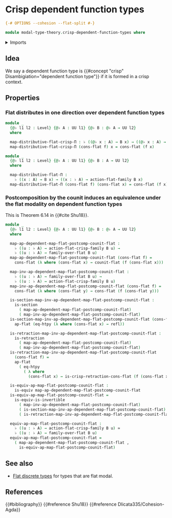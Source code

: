 # Crisp dependent function types

```agda
{-# OPTIONS --cohesion --flat-split #-}

module modal-type-theory.crisp-dependent-function-types where
```

<details><summary>Imports</summary>

```agda
open import foundation.action-on-identifications-functions
open import foundation.dependent-pair-types
open import foundation.equivalences
open import foundation.function-extensionality
open import foundation.function-types
open import foundation.homotopies
open import foundation.identity-types
open import foundation.postcomposition-dependent-functions
open import foundation.postcomposition-functions
open import foundation.retractions
open import foundation.sections
open import foundation.universe-levels

open import modal-type-theory.action-on-identifications-crisp-functions
open import modal-type-theory.action-on-identifications-flat-modality
open import modal-type-theory.crisp-identity-types
open import modal-type-theory.flat-modality
open import modal-type-theory.functoriality-flat-modality
```

</details>

## Idea

We say a dependent function type is
{{#concept "crisp" Disambigiation="dependent function type"}} if it is formed in
a crisp context.

## Properties

### Flat distributes in one direction over dependent function types

```agda
module _
  {@♭ l1 l2 : Level} {@♭ A : UU l1} {@♭ B : @♭ A → UU l2}
  where

  map-distributive-flat-crisp-Π : ♭ ((@♭ x : A) → B x) → ((@♭ x : A) → ♭ (B x))
  map-distributive-flat-crisp-Π (cons-flat f) x = cons-flat (f x)

module _
  {@♭ l1 l2 : Level} {@♭ A : UU l1} {@♭ B : A → UU l2}
  where

  map-distributive-flat-Π :
    ♭ ((x : A) → B x) → ((x : ♭ A) → action-flat-family B x)
  map-distributive-flat-Π (cons-flat f) (cons-flat x) = cons-flat (f x)
```

### Postcomposition by the counit induces an equivalence under the flat modality on dependent function types

This is Theorem 6.14 in {{#cite Shu18}}.

```agda
module _
  {@♭ l1 l2 : Level} {@♭ A : UU l1} {@♭ B : @♭ A → UU l2}
  where

  map-ap-dependent-map-flat-postcomp-counit-flat :
    ♭ ((u : ♭ A) → action-flat-crisp-family B u) →
    ♭ ((u : ♭ A) → family-over-flat B u)
  map-ap-dependent-map-flat-postcomp-counit-flat (cons-flat f) =
    cons-flat (λ where (cons-flat x) → counit-flat (f (cons-flat x)))

  map-inv-ap-dependent-map-flat-postcomp-counit-flat :
    ♭ ((u : ♭ A) → family-over-flat B u) →
    ♭ ((u : ♭ A) → action-flat-crisp-family B u)
  map-inv-ap-dependent-map-flat-postcomp-counit-flat (cons-flat f) =
    cons-flat (λ where (cons-flat y) → cons-flat (f (cons-flat y)))

  is-section-map-inv-ap-dependent-map-flat-postcomp-counit-flat :
    is-section
      ( map-ap-dependent-map-flat-postcomp-counit-flat)
      ( map-inv-ap-dependent-map-flat-postcomp-counit-flat)
  is-section-map-inv-ap-dependent-map-flat-postcomp-counit-flat (cons-flat f) =
    ap-flat (eq-htpy (λ where (cons-flat x) → refl))

  is-retraction-map-inv-ap-dependent-map-flat-postcomp-counit-flat :
    is-retraction
      ( map-ap-dependent-map-flat-postcomp-counit-flat)
      ( map-inv-ap-dependent-map-flat-postcomp-counit-flat)
  is-retraction-map-inv-ap-dependent-map-flat-postcomp-counit-flat
    (cons-flat f) =
    ap-flat
      ( eq-htpy
        ( λ where
          (cons-flat x) → is-crisp-retraction-cons-flat (f (cons-flat x))))

  is-equiv-ap-map-flat-postcomp-counit-flat :
    is-equiv map-ap-dependent-map-flat-postcomp-counit-flat
  is-equiv-ap-map-flat-postcomp-counit-flat =
    is-equiv-is-invertible
      ( map-inv-ap-dependent-map-flat-postcomp-counit-flat)
      ( is-section-map-inv-ap-dependent-map-flat-postcomp-counit-flat)
      ( is-retraction-map-inv-ap-dependent-map-flat-postcomp-counit-flat)

  equiv-ap-map-flat-postcomp-counit-flat :
    ♭ ((u : ♭ A) → action-flat-crisp-family B u) ≃
    ♭ ((u : ♭ A) → family-over-flat B u)
  equiv-ap-map-flat-postcomp-counit-flat =
    ( map-ap-dependent-map-flat-postcomp-counit-flat ,
      is-equiv-ap-map-flat-postcomp-counit-flat)
```

## See also

- [Flat discrete types](modal-type-theory.flat-discrete-crisp-types.md) for
  types that are flat modal.

## References

{{#bibliography}} {{#reference Shu18}} {{#reference Dlicata335/Cohesion-Agda}}
